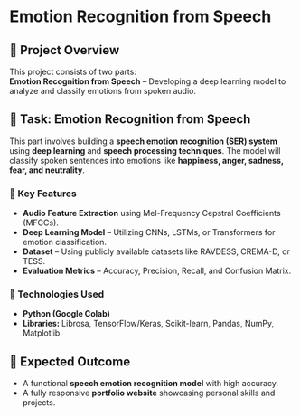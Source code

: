 
# **Emotion Recognition from Speech**    

## **📌 Project Overview**  
This project consists of two parts:  
**Emotion Recognition from Speech** – Developing a deep learning model to analyze and classify emotions from spoken audio.  

## **📌 Task: Emotion Recognition from Speech**  
This part involves building a **speech emotion recognition (SER) system** using **deep learning** and **speech processing techniques**. The model will classify spoken sentences into emotions like **happiness, anger, sadness, fear, and neutrality**.  

### **📌 Key Features**  
- **Audio Feature Extraction** using Mel-Frequency Cepstral Coefficients (MFCCs).  
- **Deep Learning Model** – Utilizing CNNs, LSTMs, or Transformers for emotion classification.  
- **Dataset** – Using publicly available datasets like RAVDESS, CREMA-D, or TESS.  
- **Evaluation Metrics** – Accuracy, Precision, Recall, and Confusion Matrix.  

### **📌 Technologies Used**  
- **Python (Google Colab)**  
- **Libraries:** Librosa, TensorFlow/Keras, Scikit-learn, Pandas, NumPy, Matplotlib   

## **📌 Expected Outcome**  
- A functional **speech emotion recognition model** with high accuracy.  
- A fully responsive **portfolio website** showcasing personal skills and projects.  
